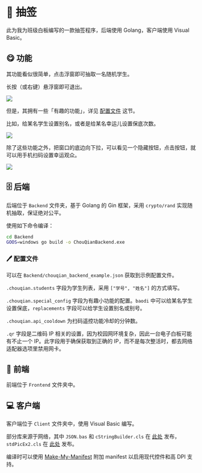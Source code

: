 # 🔄 抽签

此为我为班级白板编写的一款抽签程序，后端使用 Golang，客户端使用 Visual Basic。

## 😋 功能

其功能看似很简单，点击浮窗即可抽取一名随机学生。

长按（或右键）悬浮窗即可退出。

![](https://imgsrc.baidu.com/forum/pic/item/f31fbe096b63f624121f85cec244ebf81b4ca3b9.jpg)

但是，其拥有一些「有趣的功能」，详见 [配置文件](#🖊️%20配置文件) 这节。

比如，给某名学生设置别名，或者是给某名幸运儿设置保底次数。

![](https://imgsrc.baidu.com/forum/pic/item/9358d109b3de9c8208d945422981800a18d843bb.jpg)

除了这些功能之外，把窗口的底边向下拉，可以看见一个隐藏按钮，点击按钮，就可以用手机扫码设置幸运观众。

![](https://imgsrc.baidu.com/forum/pic/item/ac345982b2b7d0a2ae73b8508eef76094a369a41.jpg)


## 🗄️ 后端

后端位于 `Backend` 文件夹，基于 Golang 的 Gin 框架，采用 `crypto/rand` 实现随机抽取，保证绝对公平。

使用如下命令编译：

```bash
cd Backend
GOOS=windows go build -o ChouQianBackend.exe
```

### 🖊️ 配置文件

可以在 `Backend/chouqian_backend_example.json` 获取到示例配置文件。

`.chouqian.students` 字段为学生列表，采用 `["学号", "姓名"]` 的方式填写。

`.chouqian.special_config`  字段为有趣小功能的配置。`baodi` 中可以给某名学生设置保底，`replacements` 字段可以给学生设置别名或别号。

`.chouqian.api_cooldown` 为扫码遥控功能冷却的分钟数。

`.qr` 字段是二维码 IP 相关的设置，因为校园网环境复杂，因此一台电子白板可能有不止一个 IP。此字段用于确保获取到正确的 IP，而不是每次整活时，都去网络适配器选项里禁用网卡。

## 📝 前端

前端位于 `Frontend` 文件夹中。

## 💻 客户端

客户端位于 `Client` 文件夹中，使用 Visual Basic 编写。

部分库来源于网络，其中 `JSON.bas` 和 `cStringBuilder.cls` 在 [此处](https://www.ediy.co.nz/vbjson-json-parser-library-in-vb6-xidc55680.html) 发布，`stdPicEx2.cls` 在 [此处](https://www.vbforums.com/showthread.php?860333-vb6-Enhancing-VB-s-StdPicture-Object-to-Support-GDI&p=5272035#post5272035) 发布。

编译时可以使用 [Make-My-Manifest](https://github.com/froque/Make-My-Manifest) 附加 manifest 以启用现代控件和高 DPI 支持。
